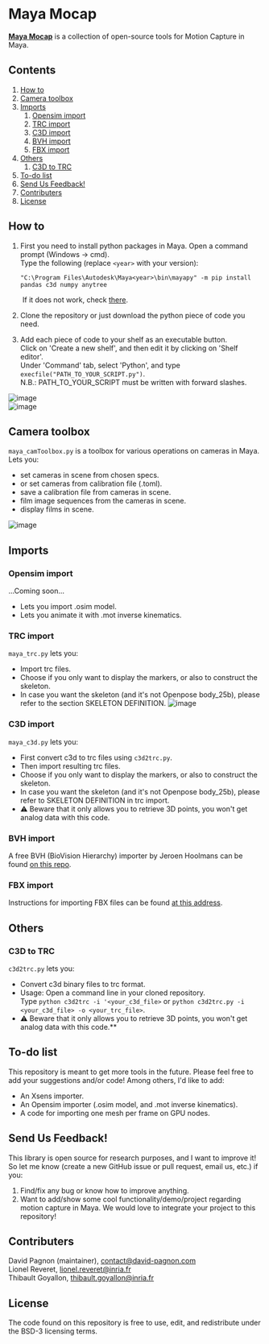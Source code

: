 <!--
 * @Date: 2021-03-19 15:52:32
 * @Author: David Pagnon
 * @LastEditors: David Pagnon
 * @LastEditTime: 2021-03-19 15:52:32
 * @FilePath: /Maya-Mocap/Readme.md
-->

# Maya Mocap

**[Maya Mocap](https://github.com/davidpagnon/Maya-Mocap)** is a collection of open-source tools for Motion Capture in Maya.




## Contents
1. [How to](#how-to)
2. [Camera toolbox](#camera-toolbox)
5. [Imports](#imports)
    1. [Opensim import](#opensim-import)
    2. [TRC import](#trc-import)
    3. [C3D import](#c3d-import)
    4. [BVH import](#bvh-import)
    5. [FBX import](#fbx-import)
6. [Others](#others)
    1. [C3D to TRC](#c3d-to-trc)
7. [To-do list](#to-do-list)
8. [Send Us Feedback!](#send-us-feedback)
9. [Contributers](#contributers)
10. [License](#license)

## How to

  1. First you need to install python packages in Maya.
  Open a command prompt (Windows -> cmd).\
  Type the following (replace `<year>` with your version):
    
       ```
       "C:\Program Files\Autodesk\Maya<year>\bin\mayapy" -m pip install pandas c3d numpy anytree
       ```
&emsp;&emsp;If it does not work, check [there](http://mgland.com/qa/en/?qa=1748/how-to-use-pip-with-maya).
  
  2. Clone the repository or just download the python piece of code you need.

  3. Add each piece of code to your shelf as an executable button.\
Click on 'Create a new shelf', and then edit it by clicking on 'Shelf editor'.\
Under 'Command' tab, select 'Python', and type `execfile("PATH_TO_YOUR_SCRIPT.py")`.\
N.B.: PATH_TO_YOUR_SCRIPT must be written with forward slashes.

![image](https://user-images.githubusercontent.com/54667644/111802309-1f051780-88ce-11eb-947d-7d88ae05b634.png)\
![image](https://user-images.githubusercontent.com/54667644/111801482-4a3b3700-88cd-11eb-8d47-952bc40f0106.png)

## Camera toolbox
`maya_camToolbox.py` is a toolbox for various operations on cameras in Maya.\
Lets you: 
* set cameras in scene from chosen specs.
* or set cameras from calibration file (.toml).
* save a calibration file from cameras in scene.
* film image sequences from the cameras in scene.
* display films in scene.

![image](https://user-images.githubusercontent.com/54667644/111811597-84113b00-88d7-11eb-803f-1b9726523793.png)

## Imports

### Opensim import
...Coming soon...
* Lets you import .osim model.
* Lets you animate it with .mot inverse kinematics.

### TRC import
`maya_trc.py` lets you:
* Import trc files.
* Choose if you only want to display the markers, or also to construct the skeleton.
* In case you want the skeleton (and it's not Openpose body_25b), please refer to the section SKELETON DEFINITION.
![image](https://user-images.githubusercontent.com/54667644/113013546-176e2a00-917c-11eb-977c-2cf9dc8513cb.png)

### C3D import
`maya_c3d.py` lets you:
* First convert c3d to trc files using `c3d2trc.py`.
* Then import resulting trc files.
* Choose if you only want to display the markers, or also to construct the skeleton.
* In case you want the skeleton (and it's not Openpose body_25b), please refer to SKELETON DEFINITION in trc import.
* :warning: Beware that it only allows you to retrieve 3D points, you won't get analog data with this code.

### BVH import
A free BVH (BioVision Hierarchy) importer by Jeroen Hoolmans can be found [on this repo](https://github.com/jhoolmans/mayaImporterBVH).

### FBX import
Instructions for importing FBX files can be found [at this address](https://www.instructables.com/How-To-Use-Mocap-Files-In-Maya-BVH-or-FBX/).

## Others
### C3D to TRC
`c3d2trc.py` lets you:
* Convert c3d binary files to trc format.
* Usage: Open a command line in your cloned repository. \
Type `python c3d2trc -i '<your_c3d_file>`
or `python c3d2trc.py -i <your_c3d_file> -o <your_trc_file>`.
* :warning: Beware that it only allows you to retrieve 3D points, you won't get analog data with this code.**

## To-do list
This repository is meant to get more tools in the future. Please feel free to add your suggestions and/or code!
Among others, I'd like to add:
- An Xsens importer.
- An Opensim importer (.osim model, and .mot inverse kinematics).
- A code for importing one mesh per frame on GPU nodes.


## Send Us Feedback!

This library is open source for research purposes, and I want to improve it! So let me know (create a new GitHub issue or pull request, email us, etc.) if you:
1. Find/fix any bug or know how to improve anything.
2. Want to add/show some cool functionality/demo/project regarding motion capture in Maya. We would love to integrate your project to this repository!

## Contributers
David Pagnon (maintainer), contact@david-pagnon.com\
Lionel Reveret, lionel.reveret@inria.fr\
Thibault Goyallon, thibault.goyallon@inria.fr

## License
The code found on this repository is free to use, edit, and redistribute under the BSD-3 licensing terms.
